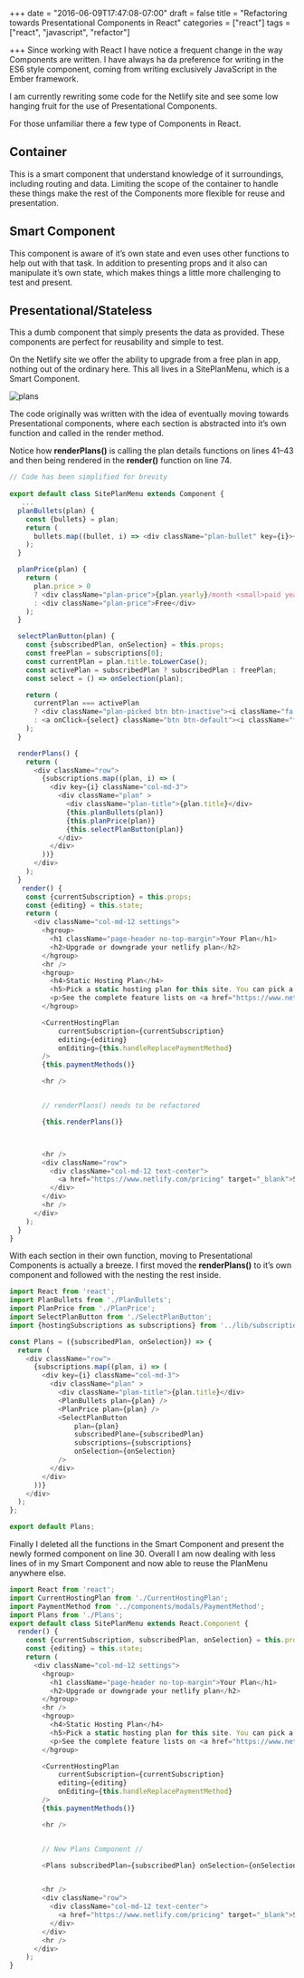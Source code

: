 +++
date = "2016-06-09T17:47:08-07:00"
draft = false
title = "Refactoring towards Presentational Components in React"
categories = ["react"]
tags = ["react", "javascript", "refactor"]

+++
Since working with React I have notice a frequent change in the way Components are written. I have always ha da preference for writing in the ES6 style component, coming from writing exclusively JavaScript in the Ember framework.

I am currently rewriting some code for the Netlify site and see some low hanging fruit for the use of Presentational Components. 

For those unfamiliar there a few type of Components in React. 

## Container

This is a smart component that understand knowledge of it surroundings, including routing and data. Limiting the scope of the container to handle these things make the rest of the Components more flexible for reuse and presentation.

## Smart Component

This component is aware of it’s own state and even uses other functions to help out with that task. In addition to presenting props and it also can manipulate it’s own state, which makes things a little more challenging to test and present.

## Presentational/Stateless

This a dumb component that simply presents the data as provided. These components are perfect for reusability and simple to test.

On the Netlify site we offer the ability to upgrade from a free plan in app, nothing out of the ordinary here. This all lives in a SitePlanMenu, which is a Smart Component. 

![plans](/images/refactoring-blog-plans.png)

The code originally was written with the idea of eventually moving towards Presentational components, where each section is abstracted into it’s own function and called in the render method. 

Notice how **renderPlans()** is calling the plan details functions on lines 41–43 and then being rendered in the **render()** function on line 74. 

```js
// Code has been simplified for brevity
  
export default class SitePlanMenu extends Component {
   ...
  planBullets(plan) {
    const {bullets} = plan;
    return (
      bullets.map((bullet, i) => <div className="plan-bullet" key={i}>{bullet}</div>)
    );
  }

  planPrice(plan) {
    return (
      plan.price > 0
      ? <div className="plan-price">{plan.yearly}/month <small>paid yearly</small></div>
      : <div className="plan-price">Free</div>
    );
  }

  selectPlanButton(plan) {
    const {subscribedPlan, onSelection} = this.props;
    const freePlan = subscriptions[0];
    const currentPlan = plan.title.toLowerCase();
    const activePlan = subscribedPlan ? subscribedPlan : freePlan;
    const select = () => onSelection(plan);

    return (
      currentPlan === activePlan
      ? <div className="plan-picked btn btn-inactive"><i className="fa fa-check"></i> Your Current Plan</div>
      : <a onClick={select} className="btn btn-default"><i className="fa fa-plus"></i> Choose This Plan</a>
    );
  }

  renderPlans() {
    return (
      <div className="row">
        {subscriptions.map((plan, i) => (
          <div key={i} className="col-md-3">
            <div className="plan" >
              <div className="plan-title">{plan.title}</div>
              {this.planBullets(plan)}
              {this.planPrice(plan)}
              {this.selectPlanButton(plan)}
            </div>
          </div>
        ))}
      </div>
    );
  }
   render() {
    const {currentSubscription} = this.props;
    const {editing} = this.state;
    return (
      <div className="col-md-12 settings">
        <hgroup>
          <h1 className="page-header no-top-margin">Your Plan</h1>
          <h2>Upgrade or downgrade your netlify plan</h2>
        </hgroup>
        <hr />
        <hgroup>
          <h4>Static Hosting Plan</h4>
          <h5>Pick a static hosting plan for this site. You can pick a specific hosting plan for each of your sites.</h5>
          <p>See the complete feature lists on <a href="https://www.netlify.com/pricing" target="_blank">our pricing page</a></p>
        </hgroup>

        <CurrentHostingPlan
            currentSubscription={currentSubscription}
            editing={editing}
            onEditing={this.handleReplacePaymentMethod}
        />
        {this.paymentMethods()}

        <hr />


        // renderPlans() needs to be refactored

        {this.renderPlans()}



        <hr />
        <div className="row">
          <div className="col-md-12 text-center">
            <a href="https://www.netlify.com/pricing" target="_blank">See the complete feature lists on our pricing page</a>
          </div>
        </div>
        <hr />
      </div>
    );
  }
}
```
With each section in their own function, moving to Presentational Components is actually a breeze. I first moved the **renderPlans()** to it’s own component and followed with the nesting the rest inside.

```js
import React from 'react';
import PlanBullets from './PlanBullets';
import PlanPrice from './PlanPrice';
import SelectPlanButton from './SelectPlanButton';
import {hostingSubscriptions as subscriptions} from '../lib/subscriptions.js';

const Plans = ({subscribedPlan, onSelection}) => {
  return (
    <div className="row">
      {subscriptions.map((plan, i) => (
        <div key={i} className="col-md-3">
          <div className="plan" >
            <div className="plan-title">{plan.title}</div>
            <PlanBullets plan={plan} />
            <PlanPrice plan={plan} />
            <SelectPlanButton
                plan={plan}
                subscribedPlane={subscribedPlan}
                subscriptions={subscriptions}
                onSelection={onSelection}
            />
          </div>
        </div>
      ))}
    </div>
  );
};

export default Plans;
```

Finally I deleted all the functions in the Smart Component and present the newly formed **<Plans />** component on line 30. Overall I am now dealing with less lines of in my Smart Component and now able to reuse the PlanMenu anywhere else.

```js
import React from 'react';
import CurrentHostingPlan from './CurrentHostingPlan';
import PaymentMethod from '../components/modals/PaymentMethod';
import Plans from './Plans';
export default class SitePlanMenu extends React.Component {
  render() {
    const {currentSubscription, subscribedPlan, onSelection} = this.props;
    const {editing} = this.state;
    return (
      <div className="col-md-12 settings">
        <hgroup>
          <h1 className="page-header no-top-margin">Your Plan</h1>
          <h2>Upgrade or downgrade your netlify plan</h2>
        </hgroup>
        <hr />
        <hgroup>
          <h4>Static Hosting Plan</h4>
          <h5>Pick a static hosting plan for this site. You can pick a specific hosting plan for each of your sites.</h5>
          <p>See the complete feature lists on <a href="https://www.netlify.com/pricing" target="_blank">our pricing page</a></p>
        </hgroup>

        <CurrentHostingPlan
            currentSubscription={currentSubscription}
            editing={editing}
            onEditing={this.handleReplacePaymentMethod}
        />
        {this.paymentMethods()}

        <hr />


        // New Plans Component //

        <Plans subscribedPlan={subscribedPlan} onSelection={onSelection} />


        <hr />
        <div className="row">
          <div className="col-md-12 text-center">
            <a href="https://www.netlify.com/pricing" target="_blank">See the complete feature lists on our pricing page</a>
          </div>
        </div>
        <hr />
      </div>
    );
}
```
